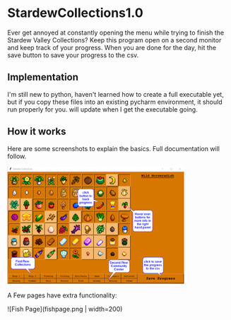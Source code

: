 # StardewCollections1.0
Ever get annoyed at constantly opening the menu while trying to finish the Stardew Valley Collections? Keep this program open on a second monitor and keep track of your progress.  When you are done for the day, hit the save button to save your progress to the csv.  

## Implementation
I'm still new to python, haven't learned how to create a full executable yet, but if you copy these files into an existing pycharm environment, it should run properly for you. will update when I get the executable going.

## How it works
Here are some screenshots to explain the basics. Full documentation will follow.

<img src="maininfo.png" width="400">

A Few pages have extra functionality:

![Fish Page](fishpage.png | width=200)
